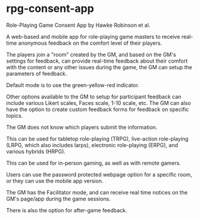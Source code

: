 # rpg-consent-app
Role-Playing Game Consent App by Hawke Robinson et al.

A web-based and mobile app for role-playing game masters to receive real-time anonymous feedback on the comfort level of their players.

The players join a "room" created by the GM, and based on the GM's settings for feedback, can provide real-time feedback about their comfort with the content or any other issues during the game, the GM can setup the parameters of feedback.

Default mode is to use the green-yellow-red indicator.

Other options available to the GM to setup for participant feedback can include various Likert scales, Faces scale, 1-10 scale, etc.
The GM can also have the option to create custom feedback forms for feedback on specific topics.

The GM does not know which players submit the information.

This can be used for tabletop role-playing (TRPG), live-action role-playing (LRPG, which also includes larps), electronic role-playing (ERPG), and various hybrids (HRPG).

This can be used for in-person gaming, as well as with remote gamers.

Users can use the password protected webpage option for a specific room, or they can use the mobile app version.

The GM has the Facilitator mode, and can receive real time notices on the GM's page/app during the game sessions.

There is also the option for after-game feedback.
